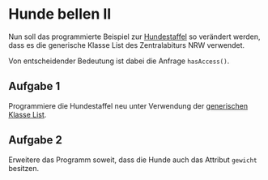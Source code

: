 # Hunde bellen II
Nun soll das programmierte Beispiel zur [Hundestaffel](/hunde-bellen.md) so verändert werden, dass es die generische Klasse List des Zentralabiturs NRW verwendet.

Von entscheidender Bedeutung ist dabei die Anfrage `hasAccess()`.

## Aufgabe 1
Programmiere die Hundestaffel neu unter Verwendung der [generischen Klasse List](/anhang/liste.md).

## Aufgabe 2
Erweitere das Programm soweit, dass die Hunde auch das Attribut `gewicht` besitzen.